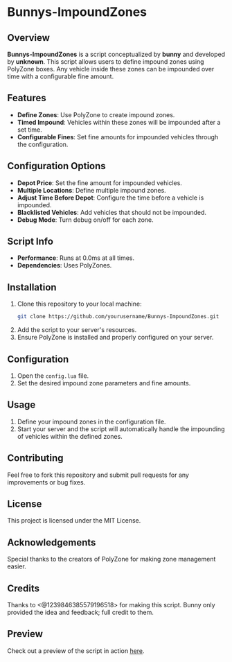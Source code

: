 # Bunnys-ImpoundZones

## Overview
**Bunnys-ImpoundZones** is a script conceptualized by **bunny** and developed by **unknown**. This script allows users to define impound zones using PolyZone boxes. Any vehicle inside these zones can be impounded over time with a configurable fine amount.

## Features
- **Define Zones**: Use PolyZone to create impound zones.
- **Timed Impound**: Vehicles within these zones will be impounded after a set time.
- **Configurable Fines**: Set fine amounts for impounded vehicles through the configuration.

## Configuration Options
- **Depot Price**: Set the fine amount for impounded vehicles.
- **Multiple Locations**: Define multiple impound zones.
- **Adjust Time Before Depot**: Configure the time before a vehicle is impounded.
- **Blacklisted Vehicles**: Add vehicles that should not be impounded.
- **Debug Mode**: Turn debug on/off for each zone.

## Script Info
- **Performance**: Runs at 0.0ms at all times.
- **Dependencies**: Uses PolyZones.

## Installation
1. Clone this repository to your local machine:
   ```bash
   git clone https://github.com/yourusername/Bunnys-ImpoundZones.git
   ```
2. Add the script to your server's resources.
3. Ensure PolyZone is installed and properly configured on your server.

## Configuration
1. Open the `config.lua` file.
2. Set the desired impound zone parameters and fine amounts.

## Usage
1. Define your impound zones in the configuration file.
2. Start your server and the script will automatically handle the impounding of vehicles within the defined zones.

## Contributing
Feel free to fork this repository and submit pull requests for any improvements or bug fixes.

## License
This project is licensed under the MIT License.

## Acknowledgements
Special thanks to the creators of PolyZone for making zone management easier.

## Credits
Thanks to <@1239846385579196518> for making this script. Bunny only provided the idea and feedback; full credit to them.

## Preview
Check out a preview of the script in action [here](https://cdn.discordapp.com/attachments/1248171101255761920/1248171101910208572/lv_0_20240606030326.mp4?ex=666d3d6c&is=666bebec&hm=0bb26871dcaebb3af8d50050d132b72dc7f2f45e5a221b52fe81dee0e40985d1).
